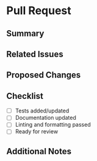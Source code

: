 # Pull Request

## Summary

<!-- Provide a short summary of your changes. -->

## Related Issues

<!-- List any related issues or pull requests. -->

## Proposed Changes

<!-- Describe your changes in detail. -->

## Checklist

- [ ] Tests added/updated
- [ ] Documentation updated
- [ ] Linting and formatting passed
- [ ] Ready for review

## Additional Notes

<!-- Add any other relevant information or context. -->
